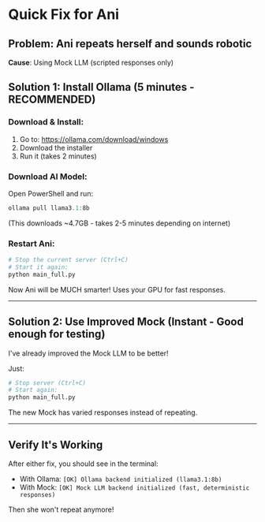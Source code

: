 # Quick Fix for Ani

## Problem: Ani repeats herself and sounds robotic

**Cause**: Using Mock LLM (scripted responses only)

## Solution 1: Install Ollama (5 minutes - RECOMMENDED)

### Download & Install:
1. Go to: https://ollama.com/download/windows
2. Download the installer
3. Run it (takes 2 minutes)

### Download AI Model:
Open PowerShell and run:
```powershell
ollama pull llama3.1:8b
```
(This downloads ~4.7GB - takes 2-5 minutes depending on internet)

### Restart Ani:
```bash
# Stop the current server (Ctrl+C)
# Start it again:
python main_full.py
```

Now Ani will be MUCH smarter! Uses your GPU for fast responses.

---

## Solution 2: Use Improved Mock (Instant - Good enough for testing)

I've already improved the Mock LLM to be better!

Just:
```bash
# Stop server (Ctrl+C)
# Start again:
python main_full.py
```

The new Mock has varied responses instead of repeating.

---

## Verify It's Working

After either fix, you should see in the terminal:
- With Ollama: `[OK] Ollama backend initialized (llama3.1:8b)`
- With Mock: `[OK] Mock LLM backend initialized (fast, deterministic responses)`

Then she won't repeat anymore!
